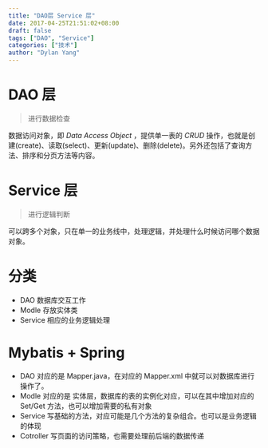 ```yaml
---
title: "DAO层 Service 层"
date: 2017-04-25T21:51:02+08:00
draft: false
tags: ["DAO", "Service"]
categories: ["技术"]
author: "Dylan Yang"
---
```


# DAO 层

> 进行数据检查

数据访问对象，即 _Data Access Object_ ，提供单一表的 _CRUD_ 操作，也就是创建(create)、读取(select)、更新(update)、删除(delete)。另外还包括了查询方法、排序和分页方法等内容。
<!--more-->

# Service 层

> 进行逻辑判断

可以跨多个对象，只在单一的业务线中，处理逻辑，并处理什么时候访问哪个数据对象。

# 分类

- DAO 数据库交互工作
- Modle 存放实体类
- Service 相应的业务逻辑处理

# Mybatis + Spring

- DAO 对应的是 Mapper.java，在对应的 Mapper.xml 中就可以对数据库进行操作了。
- Modle 对应的是 实体层，数据库的表的实例化对应，可以在其中增加对应的 Set/Get 方法，也可以增加需要的私有对象
- Service 写基础的方法，对应可能是几个方法的复杂组合。也可以是业务逻辑的体现
- Cotroller 写页面的访问策略，也需要处理前后端的数据传递